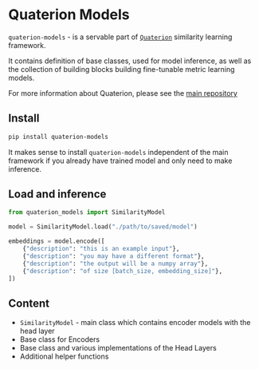# Quaterion Models

`quaterion-models` - is a servable part of [`Quaterion`](https://github.com/qdrant/quaterion) similarity learning framework.

It contains definition of base classes, used for model inference, as well as the collection of building blocks building fine-tunable metric learning models.

For more information about Quaterion, please see the [main repository](https://github.com/qdrant/quaterion)

## Install

```bash
pip install quaterion-models
```

It makes sense to install `quaterion-models` independent of the main framework if you already have trained model 
and only need to make inference.

## Load and inference

```python
from quaterion_models import SimilarityModel

model = SimilarityModel.load("./path/to/saved/model")

embeddings = model.encode([
    {"description": "this is an example input"},
    {"description": "you may have a different format"},
    {"description": "the output will be a numpy array"},
    {"description": "of size [batch_size, embedding_size]"},
])
```

## Content

* `SimilarityModel` - main class which contains encoder models with the head layer
* Base class for Encoders
* Base class and various implementations of the Head Layers
* Additional helper functions
